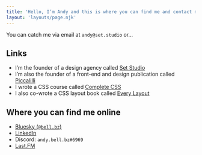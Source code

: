 ```yaml
---
title: 'Hello, I’m Andy and this is where you can find me and contact me'
layout: 'layouts/page.njk'
---
```


You can catch me via email at `andy@set.studio` or…

## Links

- I’m the founder of a design agency called [Set Studio](https://set.studio)
- I’m also the founder of a front-end and design publication called [Piccalilli](https://piccalil.li/)
- I wrote a CSS course called [Complete CSS](https://complete-css.com)
- I also co-wrote a CSS layout book called [Every Layout](https://every-layout.dev/)

## Where you can find me online

- [Bluesky (`@bell.bz`)](https://bsky.app/profile/bell.bz)
- [LinkedIn](https://www.linkedin.com/in/andy-bell-347971255/)
- Discord: `andy.bell.bz#6969`
- [Last.FM](https://www.last.fm/user/belldotbz)
